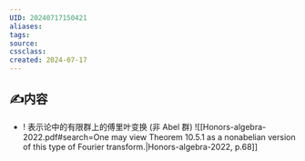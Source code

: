 ```yaml
---
UID: 20240717150421 
aliases: 
tags: 
source: 
cssclass: 
created: 2024-07-17
---
```


## ✍内容
- ! 表示论中的有限群上的傅里叶变换 (非 Abel 群)
![[Honors-algebra-2022.pdf#search=One may view Theorem 10.5.1 as a nonabelian version of this type of Fourier transform.|Honors-algebra-2022, p.68]]


